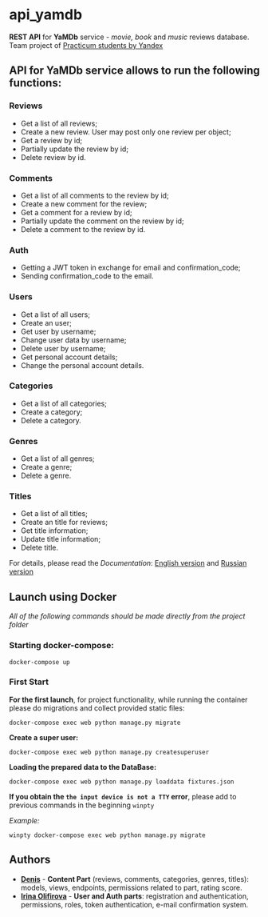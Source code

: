 # api_yamdb

**REST API** for **YaMDb** service - *movie, book* and *music* reviews database. Team project of [Practicum students by Yandex](https://practicum.yandex.com/)

## API for YaMDb service allows to run the following functions:

### Reviews
* Get a list of all reviews;
* Create a new review. User may post only one review per object;
* Get a review by id;
* Partially update the review by id;
* Delete review by id.

### Comments
* Get a list of all comments to the review by id;
* Create a new comment for the review;
* Get a comment for a review by id;
* Partially update the comment on the review by id;
* Delete a comment to the review by id.

### Auth
* Getting a JWT token in exchange for email and confirmation_code;
* Sending confirmation_code to the email.

### Users
* Get a list of all users;
* Create an user;
* Get user by username;
* Change user data by username;
* Delete user by username;
* Get personal account details;
* Change the personal account details.

### Categories
* Get a list of all categories;
* Create a category;
* Delete a category.

### Genres
* Get a list of all genres;
* Create a genre;
* Delete a genre.

### Titles
* Get a list of all titles;
* Create an title for reviews;
* Get title information;
* Update title information;
* Delete title.


For details, please read the *Documentation*: [English version](https://github.com/olifirovai/api_yamdb/blob/master/static/redoc_en.yaml) and [Russian version](https://github.com/olifirovai/api_yamdb/blob/master/static/redoc_ru.yaml)

## Launch using Docker
*All of the following commands should be made directly from the project folder*

### Starting docker-compose:
```
docker-compose up
```
### First Start
**For the first launch**, for project functionality, while running the container please do migrations and collect provided static files: 
```
docker-compose exec web python manage.py migrate
```
**Create a super user:**
```
docker-compose exec web python manage.py createsuperuser
```
**Loading the prepared data to the DataBase:**
```
docker-compose exec web python manage.py loaddata fixtures.json
```
**If you obtain the ```the input device is not a TTY``` error**, please add to previous commands in the beginning ```winpty```

*Example:*
```
winpty docker-compose exec web python manage.py migrate
```

## Authors
* **[Denis](https://github.com/JackDaniels07)** - **Content Part** (reviews, comments, categories, genres, titles): models, views, endpoints, permissions related to part, rating score.
* **[Irina Olifirova](https://github.com/olifirovai)** - **User and Auth parts**: registration and authentication, permissions, roles, token authentication, e-mail confirmation system.
